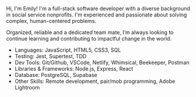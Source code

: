 Hi, I'm Emily! I'm a full-stack software developer with a diverse background in social service nonprofits. I'm experienced and passionate about solving complex, human-centered problems. 

Organized, reliable and a dedicated team mate, I’m always looking to continue learning and contributing to impactful change in the world.

- Languages: JavaScript, HTML5, CSS3, SQL
- Testing: Jest, Supertest, TDD
- Dev Tools: Git/Github, VSCode, Netlify, Whimsical, Beekeeper, Postman
- Libraries & Frameworks: Node.js, Express, React
- Database: PostgreSQL, Supabase
- Other Skills: Remote development, pair/mob programming, Adobe Lightroom

